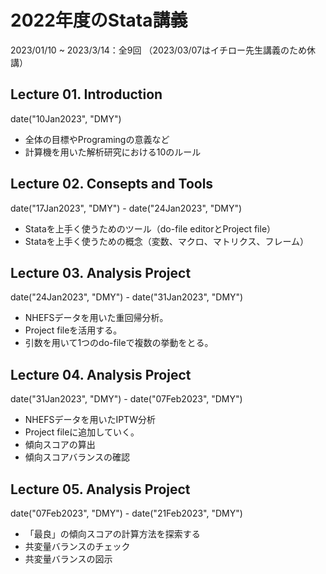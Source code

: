 # 2022年度のStata講義
2023/01/10 ~ 2023/3/14：全9回
（2023/03/07はイチロー先生講義のため休講）

## Lecture 01. Introduction 
date("10Jan2023", "DMY")
* 全体の目標やProgramingの意義など
* 計算機を用いた解析研究における10のルール

## Lecture 02. Consepts and Tools
date("17Jan2023", "DMY") - date("24Jan2023", "DMY")
* Stataを上手く使うためのツール（do-file editorとProject file）
* Stataを上手く使うための概念（変数、マクロ、マトリクス、フレーム）

## Lecture 03. Analysis Project
date("24Jan2023", "DMY") - date("31Jan2023", "DMY")
* NHEFSデータを用いた重回帰分析。
* Project fileを活用する。
* 引数を用いて1つのdo-fileで複数の挙動をとる。

## Lecture 04. Analysis Project
date("31Jan2023", "DMY") - date("07Feb2023", "DMY")
* NHEFSデータを用いたIPTW分析
* Project fileに追加していく。
* 傾向スコアの算出
* 傾向スコアバランスの確認

## Lecture 05. Analysis Project
date("07Feb2023", "DMY") - date("21Feb2023", "DMY")
* 「最良」の傾向スコアの計算方法を探索する
* 共変量バランスのチェック
* 共変量バランスの図示
